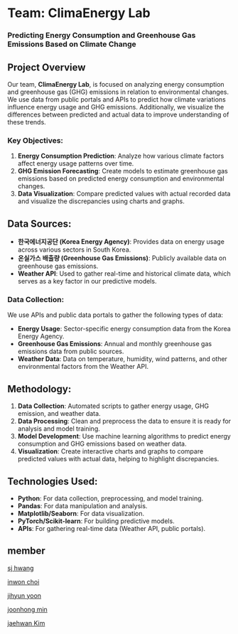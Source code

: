 # **Team: ClimaEnergy Lab**  
### **Predicting Energy Consumption and Greenhouse Gas Emissions Based on Climate Change**

## **Project Overview**
Our team, **ClimaEnergy Lab**, is focused on analyzing energy consumption and greenhouse gas (GHG) emissions in relation to environmental changes. We use data from public portals and APIs to predict how climate variations influence energy usage and GHG emissions. Additionally, we visualize the differences between predicted and actual data to improve understanding of these trends.

### **Key Objectives**:
1. **Energy Consumption Prediction**: Analyze how various climate factors affect energy usage patterns over time.
2. **GHG Emission Forecasting**: Create models to estimate greenhouse gas emissions based on predicted energy consumption and environmental changes.
3. **Data Visualization**: Compare predicted values with actual recorded data and visualize the discrepancies using charts and graphs.

## **Data Sources**:
- **한국에너지공단 (Korea Energy Agency)**: Provides data on energy usage across various sectors in South Korea.
- **온실가스 배출량 (Greenhouse Gas Emissions)**: Publicly available data on greenhouse gas emissions.
- **Weather API**: Used to gather real-time and historical climate data, which serves as a key factor in our predictive models.

### **Data Collection**:
We use APIs and public data portals to gather the following types of data:
- **Energy Usage**: Sector-specific energy consumption data from the Korea Energy Agency.
- **Greenhouse Gas Emissions**: Annual and monthly greenhouse gas emissions data from public sources.
- **Weather Data**: Data on temperature, humidity, wind patterns, and other environmental factors from the Weather API.

## **Methodology**:
1. **Data Collection**: Automated scripts to gather energy usage, GHG emission, and weather data.
2. **Data Processing**: Clean and preprocess the data to ensure it is ready for analysis and model training.
3. **Model Development**: Use machine learning algorithms to predict energy consumption and GHG emissions based on weather data.
4. **Visualization**: Create interactive charts and graphs to compare predicted values with actual data, helping to highlight discrepancies.

## **Technologies Used**:
- **Python**: For data collection, preprocessing, and model training.
- **Pandas**: For data manipulation and analysis.
- **Matplotlib/Seaborn**: For data visualization.
- **PyTorch/Scikit-learn**: For building predictive models.
- **APIs**: For gathering real-time data (Weather API, public portals).

## member
[sj hwang](https://github.com/justinbrianhwang)

[inwon choi](https://github.com/inwon-choi)

[jihyun yoon](https://github.com/jihyun2284)

[joonhong min](https://github.com/joonhong-min)

[jaehwan Kim](https://github.com/kimjaehwankimjaehwan)
